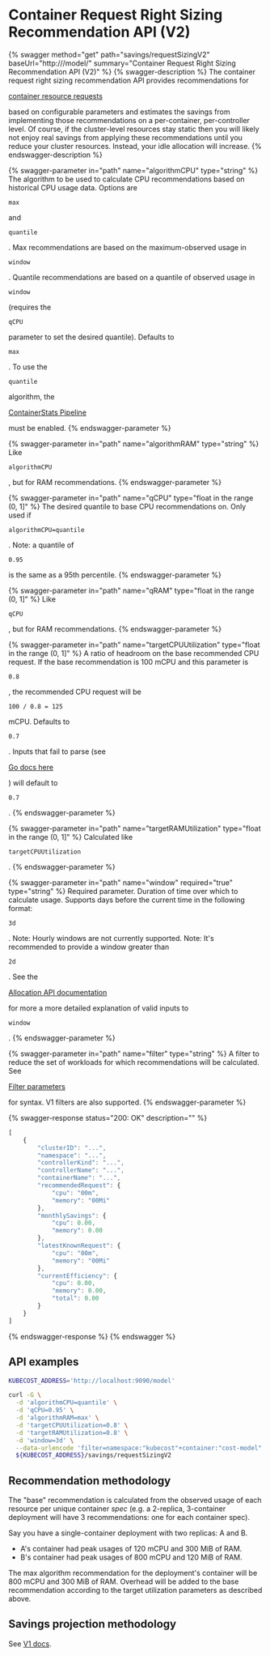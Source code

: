 # Container Request Right Sizing Recommendation API (V2)

{% swagger method="get" path="savings/requestSizingV2" baseUrl="http://<kubecost-address>/model/" summary="Container Request Right Sizing Recommendation API (V2)" %}
{% swagger-description %}
The container request right sizing recommendation API provides recommendations for 

[container resource requests](https://kubernetes.io/docs/concepts/configuration/manage-resources-containers/)

 based on configurable parameters and estimates the savings from implementing those recommendations on a per-container, per-controller level. Of course, if the cluster-level resources stay static then you will likely not enjoy real savings from applying these recommendations until you reduce your cluster resources. Instead, your idle allocation will increase.
{% endswagger-description %}

{% swagger-parameter in="path" name="algorithmCPU" type="string" %}
The algorithm to be used to calculate CPU recommendations based on historical CPU usage data. Options are 

`max`

 and 

`quantile`

. Max recommendations are based on the maximum-observed usage in 

`window`

. Quantile recommendations are based on a quantile of observed usage in 

`window`

 (requires the 

`qCPU`

 parameter to set the desired quantile). Defaults to 

`max`

. To use the 

`quantile`

 algorithm, the 

[ContainerStats Pipeline](/containerstats-pipeline.md)

 must be enabled.
{% endswagger-parameter %}

{% swagger-parameter in="path" name="algorithmRAM" type="string" %}
Like 

`algorithmCPU`

, but for RAM recommendations.
{% endswagger-parameter %}

{% swagger-parameter in="path" name="qCPU" type="float in the range (0, 1]" %}
The desired quantile to base CPU recommendations on. Only used if 

`algorithmCPU=quantile`

. Note: a quantile of 

`0.95`

 is the same as a 95th percentile.
{% endswagger-parameter %}

{% swagger-parameter in="path" name="qRAM" type="float in the range (0, 1]" %}
Like 

`qCPU`

, but for RAM recommendations.
{% endswagger-parameter %}

{% swagger-parameter in="path" name="targetCPUUtilization" type="float in the range (0, 1]" %}
A ratio of headroom on the base recommended CPU request. If the base recommendation is 100 mCPU and this parameter is 

`0.8`

, the recommended CPU request will be 

`100 / 0.8 = 125`

 mCPU. Defaults to 

`0.7`

. Inputs that fail to parse (see 

[Go docs here](https://pkg.go.dev/strconv#ParseFloat)

) will default to 

`0.7`

.
{% endswagger-parameter %}

{% swagger-parameter in="path" name="targetRAMUtilization" type="float in the range (0, 1]" %}
Calculated like 

`targetCPUUtilization`

.
{% endswagger-parameter %}

{% swagger-parameter in="path" name="window" required="true" type="string" %}
Required parameter. Duration of time over which to calculate usage. Supports days before the current time in the following format: 

`3d`

. Note: Hourly windows are not currently supported. Note: It's recommended to provide a window greater than 

`2d`

. See the 

[Allocation API documentation](/allocation.md)

 for more a more detailed explanation of valid inputs to 

`window`

.
{% endswagger-parameter %}

{% swagger-parameter in="path" name="filter" type="string" %}
A filter to reduce the set of workloads for which recommendations will be calculated. See 

[Filter parameters](filters-api.md)

 for syntax. V1 filters are also supported.
{% endswagger-parameter %}

{% swagger-response status="200: OK" description="" %}
```javascript
[
    {
        "clusterID": "...",
        "namespace": "...",
        "controllerKind": "...",
        "controllerName": "...",
        "containerName": "...",
        "recommendedRequest": {
            "cpu": "00m",
            "memory": "00Mi"
        },
        "monthlySavings": {
            "cpu": 0.00,
            "memory": 0.00
        },
        "latestKnownRequest": {
            "cpu": "00m",
            "memory": "00Mi"
        },
        "currentEfficiency": {
            "cpu": 0.00,
            "memory": 0.00,
            "total": 0.00
        }
    }
]
```
{% endswagger-response %}
{% endswagger %}

## API examples

```bash
KUBECOST_ADDRESS='http://localhost:9090/model'

curl -G \
  -d 'algorithmCPU=quantile' \
  -d 'qCPU=0.95' \
  -d 'algorithmRAM=max' \
  -d 'targetCPUUtilization=0.8' \
  -d 'targetRAMUtilization=0.8' \
  -d 'window=3d' \
  --data-urlencode 'filter=namespace:"kubecost"+container:"cost-model"' \
  ${KUBECOST_ADDRESS}/savings/requestSizingV2
```

## Recommendation methodology

The "base" recommendation is calculated from the observed usage of each resource per unique container _spec_ (e.g. a 2-replica, 3-container deployment will have 3 recommendations: one for each container spec).

Say you have a single-container deployment with two replicas: A and B.

* A's container had peak usages of 120 mCPU and 300 MiB of RAM.
* B's container had peak usages of 800 mCPU and 120 MiB of RAM.

The max algorithm recommendation for the deployment's container will be 800 mCPU and 300 MiB of RAM. Overhead will be added to the base recommendation according to the target utilization parameters as described above.

## Savings projection methodology

See [V1 docs](https://docs.kubecost.com/apis/deprecated-apis/api-request-right-sizing).
